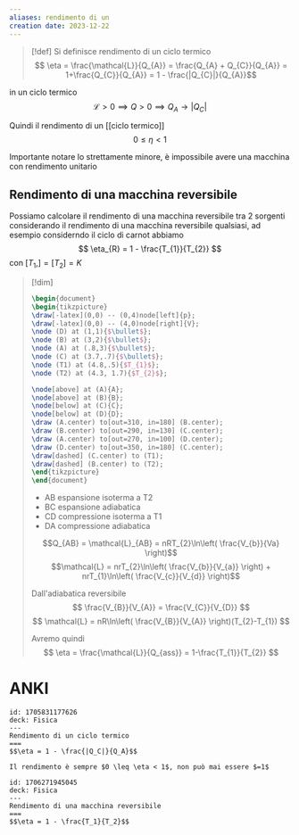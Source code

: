 ```yaml
---
aliases: rendimento di un 
creation date: 2023-12-22
---
```


>[!def]
>Si definisce rendimento di un ciclo termico
>$$ \eta = \frac{\mathcal{L}}{Q_{A}} = \frac{Q_{A} + Q_{C}}{Q_{A}} = 1+\frac{Q_{C}}{Q_{A}} = 1 - \frac{|Q_{C}|}{Q_{A}}$$

in un ciclo termico
$$ \mathcal{L} > 0 \implies Q>0 \implies Q_{A} \to |Q_{C}| $$

Quindi il rendimento di un [[ciclo termico]]
$$ 0 \leq \eta < 1 $$

Importante notare lo strettamente minore, è impossibile avere una macchina con rendimento unitario

## Rendimento di una macchina reversibile
Possiamo calcolare il rendimento di una macchina reversibile tra 2 sorgenti considerando il rendimento di una macchina reversibile qualsiasi, ad esempio considerndo il ciclo di carnot abbiamo
$$ \eta_{R} = 1 - \frac{T_{1}}{T_{2}} $$
con $[T_{1},] = [T_{2}] = K$

>[!dim]
> ```tikz
>\begin{document}
>\begin{tikzpicture}
>\draw[-latex](0,0) -- (0,4)node[left]{p};
>\draw[-latex](0,0) -- (4,0)node[right]{V};
>\node (D) at (1,1){$\bullet$};
>\node (B) at (3,2){$\bullet$};
>\node (A) at (.8,3){$\bullet$};
>\node (C) at (3.7,.7){$\bullet$};
>\node (T1) at (4.8,.5){$T_{1}$};
>\node (T2) at (4.3, 1.7){$T_{2}$};
>
>\node[above] at (A){A};
>\node[above] at (B){B};
>\node[below] at (C){C};
>\node[below] at (D){D};
>\draw (A.center) to[out=310, in=180] (B.center);
>\draw (B.center) to[out=290, in=130] (C.center);
>\draw (A.center) to[out=270, in=100] (D.center);
>\draw (D.center) to[out=350, in=180] (C.center);
>\draw[dashed] (C.center) to (T1);
>\draw[dashed] (B.center) to (T2);
>\end{tikzpicture}
>\end{document}
>```
>- AB espansione isoterma a T2
>- BC espansione adiabatica
>- CD compressione isoterma a T1
>- DA compressione adiabatica
>
>$$Q_{AB} = \mathcal{L}_{AB} = nRT_{2}\ln\left( \frac{V_{b}}{Va} \right)$$
>$$\mathcal{L} = nrT_{2}\ln\left( \frac{V_{b}}{V_{a}}  \right) + nrT_{1}\ln\left( \frac{V_{c}}{V_{d}} \right)$$
>
>Dall'adiabatica reversibile
>$$ \frac{V_{B}}{V_{A}} = \frac{V_{C}}{V_{D}} $$
>$$ \mathcal{L} = nR\ln\left( \frac{V_{B}}{V_{A}} \right)(T_{2}-T_{1}) $$
>
>Avremo quindi
>$$ \eta = \frac{\mathcal{L}}{Q_{ass}} = 1-\frac{T_{1}}{T_{2}} $$

# ANKI

```anki
id: 1705831177626
deck: Fisica
---
Rendimento di un ciclo termico
===
$$\eta = 1 - \frac{|Q_C|}{Q_A}$$

Il rendimento è sempre $0 \leq \eta < 1$, non può mai essere $=1$
```



```anki
id: 1706271945045
deck: Fisica
---
Rendimento di una macchina reversibile
===
$$\eta = 1 - \frac{T_1}{T_2}$$
```
